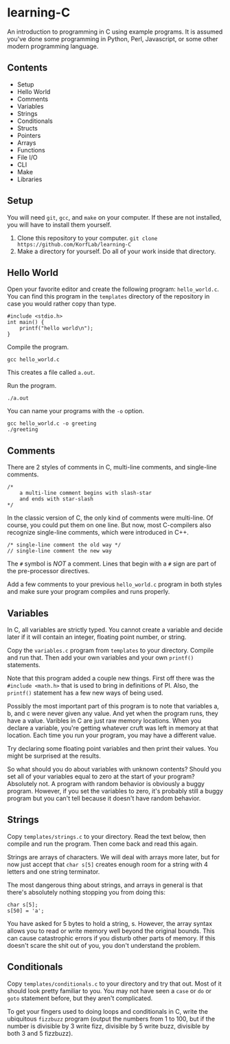 learning-C
==========

An introduction to programming in C using example programs. It is assumed you've done some programming in Python, Perl, Javascript, or some other modern programming language.

## Contents ##

+ Setup
+ Hello World
+ Comments
+ Variables
+ Strings
+ Conditionals
+ Structs
+ Pointers
+ Arrays
+ Functions
+ File I/O
+ CLI
+ Make
+ Libraries

## Setup ##

You will need `git`, `gcc`, and `make` on your computer. If these are not installed, you will have to install them yourself.

1. Clone this repository to your computer. `git clone https://github.com/KorfLab/learning-C`
2. Make a directory for yourself. Do all of your work inside that directory.

## Hello World ##

Open your favorite editor and create the following program: `hello_world.c`. You can find this program in the `templates` directory of the repository in case you would rather copy than type.

	#include <stdio.h>
	int main() {
		printf("hello world\n");
	}

Compile the program.

	gcc hello_world.c

This creates a file called `a.out`.

Run the program.

	./a.out

You can name your programs with the `-o` option.

	gcc hello_world.c -o greeting
	./greeting

## Comments ##

There are 2 styles of comments in C, multi-line comments, and single-line comments.

	/*
		a multi-line comment begins with slash-star
		and ends with star-slash
	*/

In the classic version of C, the only kind of comments were multi-line. Of course, you could put them on one line. But now, most C-compilers also recognize single-line comments, which were introduced in C++.

	/* single-line comment the old way */
	// single-line comment the new way

The `#` symbol is *NOT* a comment. Lines that begin with a `#` sign are part of the pre-processor directives.

Add a few comments to your previous `hello_world.c` program in both styles and make sure your program compiles and runs properly.

## Variables ##

In C, all variables are strictly typed. You cannot create a variable and decide later if it will contain an integer, floating point number, or string.

Copy the `variables.c` program from `templates` to your directory. Compile and run that. Then add your own variables and your own `printf()` statements.

Note that this program added a couple new things. First off there was the `#include <math.h>` that is used to bring in definitions of PI. Also, the `printf()` statement has a few new ways of being used.

Possibly the most important part of this program is to note that variables a, b, and c were never given any value. And yet when the program runs, they have a value. Varibles in C are just raw memory locations. When you declare a variable, you're getting whatever cruft was left in memory at that location. Each time you run your program, you may have a different value.

Try declaring some floating point variables and then print their values. You might be surprised at the results.

So what should you do about variables with unknown contents? Should you set all of your variables equal to zero at the start of your program? Absolutely not. A program with random behavior is obviously a buggy program. However, if you set the variables to zero, it's probably still a buggy program but you can't tell because it doesn't have random behavior.

## Strings ##

Copy `templates/strings.c` to your directory. Read the text below, then compile and run the program. Then come back and read this again.

Strings are arrays of characters. We will deal with arrays more later, but for now just accept that `char s[5]` creates enough room for a string with 4 letters and one string terminator.

The most dangerous thing about strings, and arrays in general is that there's absolutely nothing stopping you from doing this:

	char s[5];
	s[50] = 'a';

You have asked for 5 bytes to hold a string, s. However, the array syntax allows you to read or write memory well beyond the original bounds. This can cause catastrophic errors if you disturb other parts of memory. If this doesn't scare the shit out of you, you don't understand the problem.

## Conditionals ##

Copy `templates/conditionals.c` to your directory and try that out. Most of it should look pretty familiar to you. You may not have seen a `case` or `do` or `goto` statement before, but they aren't complicated.

To get your fingers used to doing loops and conditionals in C, write the ubiquitous `fizzbuzz` program (output the numbers from 1 to 100, but if the number is divisible by 3 write fizz, divisible by 5 write buzz, divisible by both 3 and 5 fizzbuzz).


